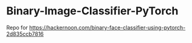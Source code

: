 # Binary-Image-Classifier-PyTorch
Repo for https://hackernoon.com/binary-face-classifier-using-pytorch-2d835ccb7816
